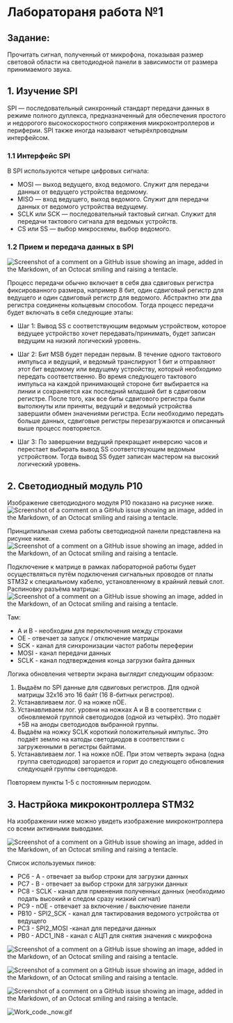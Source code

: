 # Лаборатораня работа №1
## Задание:
Прочитать сигнал, полученный от микрофона, показывая размер световой области на светодиодной панели в зависимости от размера принимаемого звука.

## 1. Изучение SPI
SPI — последовательный синхронный стандарт передачи данных в режиме полного дуплекса, предназначенный для обеспечения простого и недорогого высокоскоростного сопряжения микроконтроллеров и периферии. SPI также иногда называют четырёхпроводным интерфейсом.
### 1.1 Интерфейс SPI
В SPI используются четыре цифровых сигнала:
* MOSI — выход ведущего, вход ведомого. Служит для передачи данных от ведущего устройства ведомому.
* MISO — вход ведущего, выход ведомого. Служит для передачи данных от ведомого устройства ведущему.
* SCLK или SCK — последовательный тактовый сигнал. Служит для передачи тактового сигнала для ведомых устройств.
* CS или SS — выбор микросхемы, выбор ведомого.
### 1.2 Прием и передача данных в SPI
![Screenshot of a comment on a GitHub issue showing an image, added in the Markdown, of an Octocat smiling and raising a tentacle.](https://upload.wikimedia.org/wikipedia/commons/b/bb/SPI_8-bit_circular_transfer.svg)

Процесс передачи обычно включает в себя два сдвиговых регистра фиксированного размера, например 8 бит, один сдвиговый регистр для ведущего и один сдвиговый регистр для ведомого. Абстрактно эти два регистра соединены кольцевым способом. Тогда процесс передачи будет включать в себя следующие этапы:

* Шаг 1: Вывод SS с соответствующим ведомым устройством, которое ведущее устройство хочет передавать/принимать, будет записан ведущим на низкий логический уровень.

* Шаг 2: Бит MSB будет передан первым. В течение одного тактового импульса и ведущий, и ведомый транслируют 1 бит и отправляют этот бит ведомому или ведущему устройству, который необходимо передать соответственно. Во время следующего тактового импульса на каждой принимающей стороне бит выбирается на линии и сохраняется как последний младший бит в сдвиговом регистре. После того, как все биты сдвигового регистра были вытолкнуты или приняты, ведущий и ведомый устройства завершили обмен значениями регистра. Если необходимо передать больше данных, сдвиговые регистры перезагружаются и описанный выше процесс повторяется.

* Шаг 3: По завершении ведущий прекращает инверсию часов и перестает выбирать вывод SS соответствующим ведомым устройством. Тогда вывод SS будет записан мастером на высокий логический уровень.
## 2. Светодиодный модуль P10
Изображение светодиодного модуля P10 показано на рисунке ниже.
![Screenshot of a comment on a GitHub issue showing an image, added in the Markdown, of an Octocat smiling and raising a tentacle.](https://led-ekb.ru/image/cache/data/moduli/P10_Single_Outdoor_Module-600x750.jpg)

Принципиальная схема работы светодиодной панели представлена ​​на рисунке ниже.
![Screenshot of a comment on a GitHub issue showing an image, added in the Markdown, of an Octocat smiling and raising a tentacle.](https://habrastorage.org/files/67b/bb8/862/67bbb8862780441586c79c3825618402.gif)

Подключение к матрице в рамках лабораторной работы будет осуществляться путём подключения сигнальных проводов от платы STM32 к специальному кабелю, установленному в крайний левый слот. Распиновку разъёма матрицы: 
![Screenshot of a comment on a GitHub issue showing an image, added in the Markdown, of an Octocat smiling and raising a tentacle.](https://habrastorage.org/r/w1560/files/0bc/02e/643/0bc02e6435c04856a93533bdb10f40e3.jpg)

Там:
* A и B - необходим для переключения между строками
* OE - отвечает за запуск / отключение матрицы 
* SCK - канал для синхронизации частот работы переферии 
* MOSI - канал передачи данных
* SCLK - канал подтверждения конца загрузки байта данных

Логика обновления четверти экрана выглядит следующим образом:
1. Выдаём по SPI данные для сдвиговых регистров. Для одной матрицы 32x16 это 16 байт (16 8-битных регистров).
1. Устанавливаем лог. 0 на ножке nOE.
1. Устанавливаем лог. уровни на ножках A и B в соответствии с обновляемой группой светодиодов (одной из четырёх). Это подаёт +5В на аноды светодиодов выбранной группы.
1. Выдаём на ножку SCLK короткий положительный импульс. Это подаёт землю на катоды светодиодов в соответствии с загруженными в регистры байтами.
1. Устанавливаем лог. 1 на ножке nOE. При этом четверть экрана (одна группа светодиодов) загорается и горит до следующего обновления следующей группы светодиодов.

Повторяем пункты 1-5 с постоянным периодом.

## 3. Настрйока микроконтроллера STM32
На изображении ниже можно увидеть изображение микроконтроллера со всеми активными выводами.

![Screenshot of a comment on a GitHub issue showing an image, added in the Markdown, of an Octocat smiling and raising a tentacle.](https://media.discordapp.net/attachments/1033680304692539505/1188547149210861668/OdKleh5M0yo.png?ex=659aebca&is=658876ca&hm=162e69591f935073c35f958be0b5c2dffaec6dfdddce8f4cee154030715d9b56&=&format=webp&quality=lossless&width=514&height=468)

Список используемых пинов: 
* PC6 - A - отвечает за выбор строки для загрузки данных
* PС7 - B - отвечает за выбор строки для загрузки данных
* PC8 - SCLK - канал для прменения полученных данных (необходимо подать высокий и следом сразу низкий сигнал)
* PС9 - nOE - отвечает за включение / выключение панели
* PB10 - SPI2_SCK - канал для тактирования ведомого устройства от ведущего
* PC3 - SPI2_MOSI -канал для передачи данных
* PB0 - ADC1_IN8 - канал с АЦП для снятия значения с микрофона

![Screenshot of a comment on a GitHub issue showing an image, added in the Markdown, of an Octocat smiling and raising a tentacle.](https://media.discordapp.net/attachments/1033680304692539505/1188554629240340550/image.png?ex=659af2c1&is=65887dc1&hm=72ebc7e24bca8c854c55b40b3e926c905620a5d540e3927177c7771eadc21768&=&format=webp&quality=lossless&width=768&height=354)

![Screenshot of a comment on a GitHub issue showing an image, added in the Markdown, of an Octocat smiling and raising a tentacle.](https://media.discordapp.net/attachments/1033680304692539505/1188554799176757328/image.png?ex=659af2ea&is=65887dea&hm=1845fb09c856c4a382a7c440dee9cec6c25c7f31d4072a2e375beb06a02bc51d&=&format=webp&quality=lossless&width=768&height=354)

![Screenshot of a comment on a GitHub issue showing an image, added in the Markdown, of an Octocat smiling and raising a tentacle.](https://media.discordapp.net/attachments/1033680304692539505/1188555007054844034/image.png?ex=659af31b&is=65887e1b&hm=a17a064dcc69c50fc89674e7c5c0a322e96c702fc91184d1dfe219a469bcad67&=&format=webp&quality=lossless&width=768&height=354)

![Work_code._now.gif](ezgif.com-video-to-gif-converted.gif)

